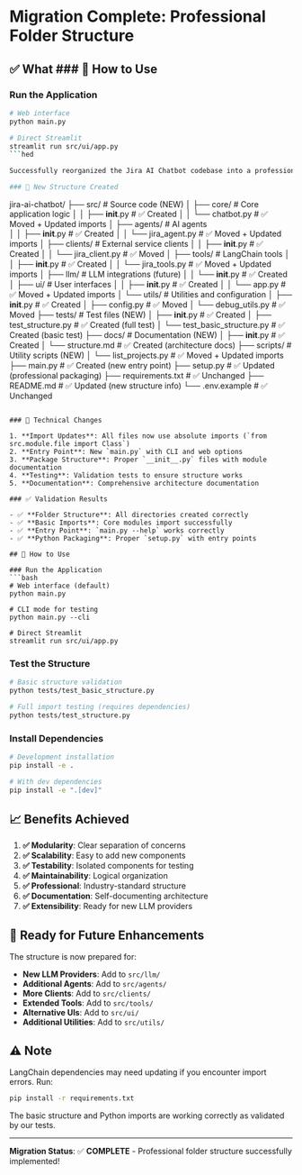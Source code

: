 # Migration Complete: Professional Folder Structure

## ✅ What ### 🚀 **How to Use**

### Run the Application
```bash
# Web interface
python main.py

# Direct Streamlit
streamlit run src/ui/app.py
```hed

Successfully reorganized the Jira AI Chatbot codebase into a professional, industry-standard folder structure.

### 📁 New Structure Created

```
jira-ai-chatbot/
├── src/                          # Source code (NEW)
│   ├── core/                     # Core application logic
│   │   ├── __init__.py          # ✅ Created
│   │   └── chatbot.py           # ✅ Moved + Updated imports
│   ├── agents/                   # AI agents  
│   │   ├── __init__.py          # ✅ Created
│   │   └── jira_agent.py        # ✅ Moved + Updated imports
│   ├── clients/                  # External service clients
│   │   ├── __init__.py          # ✅ Created
│   │   └── jira_client.py       # ✅ Moved
│   ├── tools/                    # LangChain tools
│   │   ├── __init__.py          # ✅ Created
│   │   └── jira_tools.py        # ✅ Moved + Updated imports
│   ├── llm/                      # LLM integrations (future)
│   │   └── __init__.py          # ✅ Created
│   ├── ui/                       # User interfaces
│   │   ├── __init__.py          # ✅ Created
│   │   └── app.py               # ✅ Moved + Updated imports
│   └── utils/                    # Utilities and configuration
│       ├── __init__.py          # ✅ Created
│       ├── config.py            # ✅ Moved
│       └── debug_utils.py       # ✅ Moved
├── tests/                        # Test files (NEW)
│   ├── __init__.py              # ✅ Created
│   ├── test_structure.py        # ✅ Created (full test)
│   └── test_basic_structure.py  # ✅ Created (basic test)
├── docs/                         # Documentation (NEW)
│   ├── __init__.py              # ✅ Created
│   └── structure.md             # ✅ Created (architecture docs)
├── scripts/                      # Utility scripts (NEW)
│   └── list_projects.py         # ✅ Moved + Updated imports
├── main.py                       # ✅ Created (new entry point)
├── setup.py                      # ✅ Updated (professional packaging)
├── requirements.txt              # ✅ Unchanged
├── README.md                     # ✅ Updated (new structure info)
└── .env.example                  # ✅ Unchanged
```

### 🔧 Technical Changes

1. **Import Updates**: All files now use absolute imports (`from src.module.file import Class`)
2. **Entry Point**: New `main.py` with CLI and web options
3. **Package Structure**: Proper `__init__.py` files with module documentation
4. **Testing**: Validation tests to ensure structure works
5. **Documentation**: Comprehensive architecture documentation

### ✅ Validation Results

- ✅ **Folder Structure**: All directories created correctly
- ✅ **Basic Imports**: Core modules import successfully  
- ✅ **Entry Point**: `main.py --help` works correctly
- ✅ **Python Packaging**: Proper `setup.py` with entry points

## 🚀 How to Use

### Run the Application
```bash
# Web interface (default)
python main.py

# CLI mode for testing
python main.py --cli

# Direct Streamlit
streamlit run src/ui/app.py
```

### Test the Structure
```bash
# Basic structure validation
python tests/test_basic_structure.py

# Full import testing (requires dependencies)
python tests/test_structure.py
```

### Install Dependencies
```bash
# Development installation
pip install -e .

# With dev dependencies  
pip install -e ".[dev]"
```

## 📈 Benefits Achieved

1. **✅ Modularity**: Clear separation of concerns
2. **✅ Scalability**: Easy to add new components
3. **✅ Testability**: Isolated components for testing
4. **✅ Maintainability**: Logical organization
5. **✅ Professional**: Industry-standard structure
6. **✅ Documentation**: Self-documenting architecture
7. **✅ Extensibility**: Ready for new LLM providers

## 🔮 Ready for Future Enhancements

The structure is now prepared for:

- **New LLM Providers**: Add to `src/llm/`
- **Additional Agents**: Add to `src/agents/`
- **More Clients**: Add to `src/clients/`
- **Extended Tools**: Add to `src/tools/`
- **Alternative UIs**: Add to `src/ui/`
- **Additional Utilities**: Add to `src/utils/`

## ⚠️ Note

LangChain dependencies may need updating if you encounter import errors. Run:
```bash
pip install -r requirements.txt
```

The basic structure and Python imports are working correctly as validated by our tests.

---

**Migration Status**: ✅ **COMPLETE** - Professional folder structure successfully implemented!
